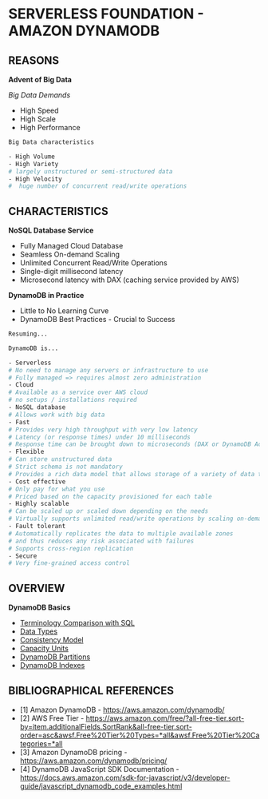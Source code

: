 # SERVERLESS FOUNDATION - AMAZON DYNAMODB

## REASONS

**Advent of Big Data**

*Big Data Demands*

- High Speed
- High Scale
- High Performance

```bash
Big Data characteristics

- High Volume
- High Variety
# largely unstructured or semi-structured data
- High Velocity
#  huge number of concurrent read/write operations
```

## CHARACTERISTICS

**NoSQL Database Service**

- Fully Managed Cloud Database
- Seamless On-demand Scaling
- Unlimited Concurrent Read/Write Operations
- Single-digit millisecond latency
- Microsecond latency with DAX (caching service provided by AWS)

**DynamoDB in Practice**

- Little to No Learning Curve
- DynamoDB Best Practices - Crucial to Success
<!-- Avoids over-spending for example -->

```bash
Resuming...

DynamoDB is...

- Serverless
# No need to manage any servers or infrastructure to use
# Fully managed => requires almost zero administration
- Cloud
# Available as a service over AWS cloud
# no setups / installations required
- NoSQL database
# Allows work with big data
- Fast
# Provides very high throughput with very low latency
# Latency (or response times) under 10 milliseconds
# Response time can be brought down to microseconds (DAX or DynamoDB Accelerator service)
- Flexible
# Can store unstructured data
# Strict schema is not mandatory
# Provides a rich data model that allows storage of a variety of data types
- Cost effective
# Only pay for what you use
# Priced based on the capacity provisioned for each table
- Highly scalable
# Can be scaled up or scaled down depending on the needs
# Virtually supports unlimited read/write operations by scaling on-demand
- Fault tolerant
# Automatically replicates the data to multiple available zones
# and thus reduces any risk associated with failures
# Supports cross-region replication
- Secure
# Very fine-grained access control
```

## OVERVIEW

**DynamoDB Basics**

- [Terminology Comparison with SQL](./Docs/Terminology.md)
- [Data Types](./Docs/DataTypes.md)
- [Consistency Model](./Docs/ConsistencyModel.md)
- [Capacity Units](./Docs/CapacityUnits.md)
- [DynamoDB Partitions](./Docs/DynamoDB_Partitions.md)
- [DynamoDB Indexes](./Docs/DynamoDB_Indexes.md)

## BIBLIOGRAPHICAL REFERENCES

- [1] Amazon DynamoDB - https://aws.amazon.com/dynamodb/
- [2] AWS Free Tier - https://aws.amazon.com/free/?all-free-tier.sort-by=item.additionalFields.SortRank&all-free-tier.sort-order=asc&awsf.Free%20Tier%20Types=*all&awsf.Free%20Tier%20Categories=*all
- [3] Amazon DynamoDB pricing - https://aws.amazon.com/dynamodb/pricing/
- [4] DynamoDB JavaScript SDK Documentation - https://docs.aws.amazon.com/sdk-for-javascript/v3/developer-guide/javascript_dynamodb_code_examples.html
